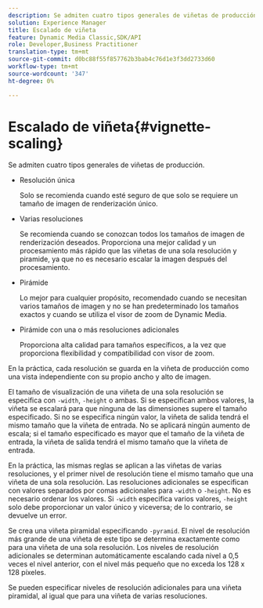 ```yaml
---
description: Se admiten cuatro tipos generales de viñetas de producción.
solution: Experience Manager
title: Escalado de viñeta
feature: Dynamic Media Classic,SDK/API
role: Developer,Business Practitioner
translation-type: tm+mt
source-git-commit: d0bc88f55f857762b3bab4c76d1e3f3dd2733d60
workflow-type: tm+mt
source-wordcount: '347'
ht-degree: 0%

---
```



# Escalado de viñeta{#vignette-scaling}

Se admiten cuatro tipos generales de viñetas de producción.

* Resolución única

   Solo se recomienda cuando esté seguro de que solo se requiere un tamaño de imagen de renderización único.
* Varias resoluciones

   Se recomienda cuando se conozcan todos los tamaños de imagen de renderización deseados. Proporciona una mejor calidad y un procesamiento más rápido que las viñetas de una sola resolución y piramide, ya que no es necesario escalar la imagen después del procesamiento.
* Pirámide

   Lo mejor para cualquier propósito, recomendado cuando se necesitan varios tamaños de imagen y no se han predeterminado los tamaños exactos y cuando se utiliza el visor de zoom de Dynamic Media.
* Pirámide con una o más resoluciones adicionales

   Proporciona alta calidad para tamaños específicos, a la vez que proporciona flexibilidad y compatibilidad con visor de zoom.

En la práctica, cada resolución se guarda en la viñeta de producción como una vista independiente con su propio ancho y alto de imagen.

El tamaño de visualización de una viñeta de una sola resolución se especifica con `-width`, `-height` o ambas. Si se especifican ambos valores, la viñeta se escalará para que ninguna de las dimensiones supere el tamaño especificado. Si no se especifica ningún valor, la viñeta de salida tendrá el mismo tamaño que la viñeta de entrada. No se aplicará ningún aumento de escala; si el tamaño especificado es mayor que el tamaño de la viñeta de entrada, la viñeta de salida tendrá el mismo tamaño que la viñeta de entrada.

En la práctica, las mismas reglas se aplican a las viñetas de varias resoluciones, y el primer nivel de resolución tiene el mismo tamaño que una viñeta de una sola resolución. Las resoluciones adicionales se especifican con valores separados por comas adicionales para `-width` o `-height`. No es necesario ordenar los valores. Si `-width` especifica varios valores, `-height` solo debe proporcionar un valor único y viceversa; de lo contrario, se devuelve un error.

Se crea una viñeta piramidal especificando `-pyramid`. El nivel de resolución más grande de una viñeta de este tipo se determina exactamente como para una viñeta de una sola resolución. Los niveles de resolución adicionales se determinan automáticamente escalando cada nivel a 0,5 veces el nivel anterior, con el nivel más pequeño que no exceda los 128 x 128 píxeles.

Se pueden especificar niveles de resolución adicionales para una viñeta piramidal, al igual que para una viñeta de varias resoluciones.
